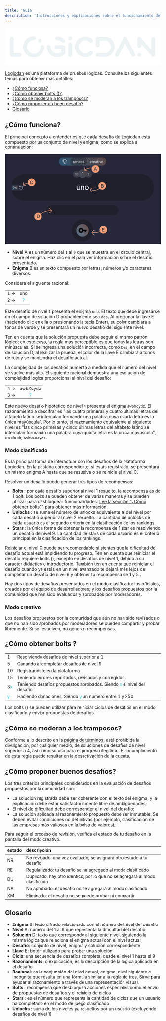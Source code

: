 ```yaml
---
title: 'Guía'
description: 'Instrucciones y explicaciones sobre el funcionamiento del sitio logicdan.com'
---
```


[![logo](../assets/logicdan-logo.svg "Logo de Logicdan")](https://logicdan.com)

[Logicdan](https://logicdan.com) es una plataforma de pruebas lógicas. Consulte los siguientes temas para obtener más detalles:

- [¿Cómo funciona?](#how-it-works)
- [¿Cómo obtener bolts (<span class="bolt"></span>)?](#how-to-get-bolts)
- [¿Cómo se moderan a los tramposos?](#how-cheaters-are-moderated)
- [¿Cómo proponer un buen desafío?](#how-to-propose-good-challenges)
- [Glosario](#glossary)

## <a name="how-it-works"></a>¿Cómo funciona?

El principal concepto a entender es que cada desafío de Logicdan está compuesto por un conjunto de nivel y enigma, como se explica a continuación:

<img class="print-screen" src="../assets/logicdan-screen.png" alt="logicdan printscreen">

- **Nivel** <span class="screen-index">A</span> es un número del `1` al `9` que se muestra en el círculo central, sobre el enigma. Haz clic en él para ver información sobre el desafío presentado.
- **Enigma** <span class="screen-index">B</span> es un texto compuesto por letras, números y/o caracteres diversos.

Considera el siguiente racional:

|   |   |
|---|:-:|
| 1 →|uno|
| 2 →| 	<font color=#26c9d1>?</font> |

Este desafío de nivel `1` presenta el enigma `uno`. El texto que debe ingresarse en el campo de solución <span class="screen-index">D</span> probablemente sea `dos`. Al presionar la llave <span class="screen-index">E</span> (haciendo clic en ella o presionando la tecla Enter), su color cambiará a tonos de verde y se presentará un nuevo desafío del siguiente nivel.

Ten en cuenta que la solución propuesta debe seguir el mismo patrón lógico; en este caso, la regla más perceptible es que todas las letras son minúsculas. Si se ingresa una solución incorrecta, como `Dos`, en el campo de solución <span class="screen-index">D</span>, al realizar la prueba, el color de la llave <span class="screen-index">E</span> cambiará a tonos de rojo y se mantendrá el desafío actual.

La complejidad de los desafíos aumenta a medida que el número del nivel se vuelve más alto. El siguiente racional demuestra una evolución de complejidad lógica proporcional al nivel del desafío:

|   |   |
|---|:-:|
| 4 →|awbXcydz|
| 3 →| 	<font color=#26c9d1>?</font> |

Este nuevo desafío hipotético de nivel `4` presenta el enigma `awbXcydz`. El razonamiento a descifrar es "las cuatro primeras y cuatro últimas letras del alfabeto latino se intercalan formando una palabra cuya cuarta letra es la única mayúscula". Por lo tanto, el razonamiento equivalente al siguiente nivel es "las cinco primeras y cinco últimas letras del alfabeto latino se intercalan formando una palabra cuya quinta letra es la única mayúscula", es decir, `avbwCxdyez`.

### Modo clasificado

Es la principal forma de interactuar con los desafíos de la plataforma Logicdan. En la pestaña correspondiente, si estás registrado, se presentará un mismo enigma <span class="screen-index">A</span> hasta que se resuelva o se reinicie el nivel <span class="screen-index">C</span>.

Resolver un desafío puede generar tres tipos de recompensas:

- **Bolts <span class="bolt"></span>**: por cada desafío superior al nivel 1 resuelto, la recompensa es de 1 bolt. Los bolts se pueden obtener de varias maneras y se pueden utilizar para desbloquear funcionalidades. [Lee la sección "¿Cómo obtener bolts?" para obtener más información](#how-to-get-bolts).
- **Unlocks <span class="unlock"></span>**: se suma el número de unlocks equivalente al del nivel por cada desafío superior al nivel 2 resuelto. La cantidad de unlocks de cada usuario es el segundo criterio en la clasificación de los rankings.
- **Stars <span class="star"></span>**: la única forma de obtener la recompensa de 1 star es resolviendo un desafío de nivel 9. La cantidad de stars de cada usuario es el criterio principal en la clasificación de los rankings.

Reiniciar el nivel <span class="screen-index">C</span> puede ser recomendable si sientes que la dificultad del desafío actual está impidiendo tu progreso. Ten en cuenta que reiniciar el desafío requiere bolts (<span class="bolt"></span>), excepto en desafíos de nivel 1, debido a su carácter didáctico e introductorio. También ten en cuenta que reiniciar el desafío cuando ya estás en un nivel avanzado te dejará más lejos de completar un desafío de nivel 9 y obtener tu recompensa de 1 <span class="star"></span> y 5 <span class="bolt"></span>.

Hay dos tipos de desafíos presentados en el modo clasificado: los oficiales, creados por el equipo de desarrolladores; y los desafíos propuestos por la comunidad que han sido evaluados y aprobados por moderadores.

### Modo creativo

Los desafíos propuestos por la comunidad que aún no han sido revisados o que no han sido aprobados por moderadores se pueden compartir y probar libremente. Si se resuelven, no generan recompensas.

## <a name="how-to-get-bolts"></a>¿Cómo obtener bolts <span class="bolt"></span>?

| | |
|:---|:---|
|1 <span class="bolt"></span>|Resolviendo desafíos de nivel superior a 1|
|5 <span class="bolt"></span>|Ganando <span class="star"></span> al completar desafíos de nivel 9|
|10 <span class="bolt"></span>|Registrándote en la plataforma|
|15 <span class="bolt"></span>|Teniendo errores reportados, revisados y corregidos|
|3<font color=#26c9d1>x</font> <span class="bolt"></span>|Teniendo desafíos propuestos aprobados. Siendo <font color=#26c9d1>x</font> el nivel del desafío|
|<font color=#26c9d1>y</font> <span class="bolt"></span>|Haciendo donaciones. Siendo <font color=#26c9d1>y</font> un número entre 1 y 250|

Los bolts (<span class="bolt"></span>) se pueden utilizar para reiniciar ciclos de desafíos en el modo clasificado y enviar propuestas de desafíos.

## <a name="how-cheaters-are-moderated"></a>¿Cómo se moderan a los tramposos?

Conforme a lo descrito en la [página de términos](/es/terms), está prohibida la divulgación, por cualquier medio, de soluciones de desafíos de nivel superior a 4, así como su uso para el progreso ilegítimo. El incumplimiento de esta regla puede resultar en la desactivación de la cuenta.

## <a name="how-to-propose-good-challenges"></a>¿Cómo proponer buenos desafíos?

Los tres criterios principales considerados en la evaluación de desafíos propuestos por la comunidad son:

- La solución registrada debe ser coherente con el texto del enigma, y la explicación debe estar satisfactoriamente libre de ambigüedades;
- El nivel de dificultad debe corresponder al nivel del desafío;
- La solución aplicada al razonamiento propuesto debe ser inmutable. Se deben evitar condiciones no definitivas (por ejemplo, clasificación de las empresas más valiosas en la bolsa de valores);

Para seguir el proceso de revisión, verifica el estado de tu desafío en la pantalla del modo creativo.

|estado|descripción|
|:---|:---|
|NR|No revisado: una vez evaluado, se asignará otro estado a tu desafío|
|RE|Regularizado: tu desafío se ha agregado al modo clasificado|
|DU|Duplicado: hay otro idéntico, por lo que no se agregará al modo clasificado|
|NA|No aprobado: el desafío no se agregará al modo clasificado|
|XM|Eliminado: el desafío no se puede probar ni compartir|


## <a name="glossary"></a>Glosario

- **Enigma** <span class="screen-index">B</span>: texto cifrado relacionado con el número del nivel del desafío
- **Nivel** <span class="screen-index">A</span>: número del 1 al 9 que representa la dificultad del desafío
- **Solución** <span class="screen-index">D</span>: texto que corresponde al siguiente nivel, siguiendo la misma lógica que relaciona el enigma actual con el nivel actual
- **Desafío**: conjunto de nivel, enigma y solución correspondiente
- **Llave** <span class="screen-index">E</span>: botón utilizado para probar una solución
- **Ciclo**: una secuencia de desafíos completa, desde el nivel 1 hasta el 9
- **Razonamiento**: o explicación, es la descripción de la lógica aplicada en el desafío
- **Racional**: es la conjunción del nivel actual, enigma, nivel siguiente e incógnita que resulta en una fórmula similar a la [regla de tres](https://es.wikipedia.org/wiki/Regla_de_tres). Sirve para ayudar al razonamiento a través de una representación visual.
- **Bolts <span class="bolt"></span>**: recompensa que desbloquea acciones especiales como el envío de propuestas de desafíos y el reinicio de ciclos
- **Stars <span class="star"></span>**: es el número que representa la cantidad de ciclos que un usuario ha completado en el modo de juego clasificado
- **Unlocks <span class="unlock"></span>**: suma de los niveles ya resueltos por un usuario (excluyendo desafíos de nivel 1)
